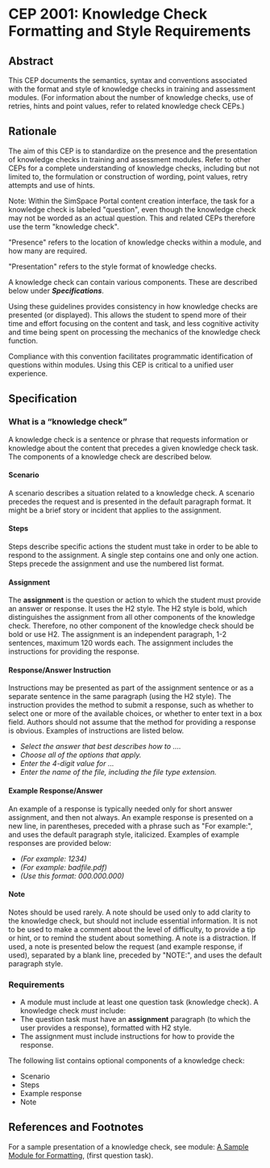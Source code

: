 # CEP 2001: Knowledge Check Formatting and Style Requirements

## Abstract

This CEP documents the semantics, syntax and conventions associated with the format and style of knowledge checks in training and assessment modules. (For information about the number of knowledge checks, use of retries, hints and point values, refer to related knowledge check CEPs.) 

## Rationale

The aim of this CEP is to standardize on the presence and the presentation of knowledge checks in training and assessment modules. Refer to other CEPs for a complete understanding of knowledge checks, including but not limited to, the formulation or construction of wording, point values, retry attempts and use of hints.

Note: Within the SimSpace Portal content creation interface, the task for a knowledge check is labeled "question", even though the knowledge check may not be worded as an actual question. This and related CEPs therefore use the term "knowledge check".

 "Presence" refers to the location of knowledge checks within a module, and how many are required.
 
 "Presentation" refers to the style format of knowledge checks.
 
 A knowledge check can contain various components. These are described below under **_Specifications_**.
 
 Using these guidelines provides consistency in how knowledge checks are presented (or displayed). This allows the student to spend more of their time and effort focusing on the content and task, and less cognitive activity and time being spent on processing the mechanics of the knowledge check function.
 
Compliance with this convention facilitates programmatic identification of questions within modules. Using this CEP is critical to a unified user experience. 

## Specification

### What is a “knowledge check”

 A knowledge check is a sentence or phrase that requests information or knowledge about the content that precedes a given knowledge check task. The components of a knowledge check are described below.
 
#### Scenario
 A scenario describes a situation related to a knowledge check. A scenario precedes the request and is presented in the default paragraph format. It might be a brief story or incident that applies to the assignment.

#### Steps
Steps describe specific actions the student must take in order to be able to respond to the assignment. A single step contains one and only one action. Steps precede the assignment and use the numbered list format.

#### Assignment
The **assignment** is the question or action to which the student must provide an answer or response. It uses the H2 style. The H2 style is bold, which distinguishes the assignment from all other components of the knowledge check. Therefore, no other component of the knowledge check should be bold or use H2. The assignment is an independent paragraph, 1-2 sentences, maximum 120 words each. The assignment includes the instructions for providing the response.

#### Response/Answer Instruction
Instructions may be presented as part of the assignment sentence or as a separate sentence in the same paragraph (using the H2 style). The instruction provides the method to submit a response, such as whether to select one or more of the available choices, or whether to enter text in a box field. Authors should not assume that the method for providing a response is obvious. Examples of instructions are listed below.
* _Select the answer that best describes how to ...._
* _Choose all of the options that apply._
* _Enter the 4-digit value for ..._
* _Enter the name of the file, including the file type extension._

#### Example Response/Answer
An example of a response is typically needed only for short answer assignment, and then not always. An example response is presented on a new line, in parentheses, preceded with a phrase such as "For example:", and uses the default paragraph style, italicized. Examples of example responses are provided below:
* _(For example: 1234)_
* _(For example: badfile.pdf)_ 
* _(Use this format: 000.000.000)_

#### Note
Notes should be used rarely. A note should be used only to add clarity to the knowledge check, but should not include essential information. It is not to be used to make a comment about the level of difficulty, to provide a tip or hint, or to remind the student about something. A note is a distraction. If used, a note is presented below the request (and example response, if used), separated by a blank line, preceded by "NOTE:", and uses the default paragraph style. 

### Requirements
* A module must include at least one question task (knowledge check).
A knowledge check _must_ include:
* The question task must have an **assignment** paragraph (to which the user provides a response), formatted with H2 style.
* The assignment must include instructions for how to provide the response.
 
 The following list contains optional components of a knowledge check:
 * Scenario
 * Steps
 * Example response
 * Note
 
## References and Footnotes

For a sample presentation of a knowledge check, see module: [A Sample Module for Formatting](https://portal.simspace.com/index.html#/catalog/content-modules/edit/module-9ca26d85-763c-4100-a63b-1202f6255b60/tasks/task-1f03f92a-83e8-498e-a6e2-5cc1830bc7c5), (first question task).